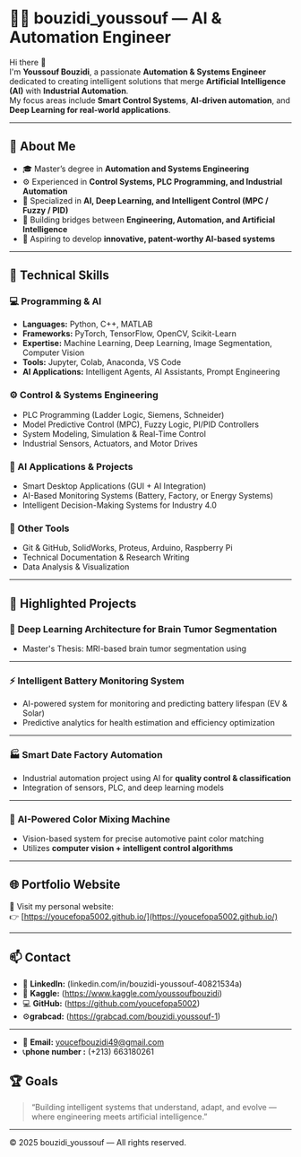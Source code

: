 # 👨‍💻 bouzidi_youssouf — AI & Automation Engineer

Hi there 👋  
I'm **Youssouf Bouzidi**, a passionate **Automation & Systems Engineer** dedicated to creating intelligent solutions that merge **Artificial Intelligence (AI)** with **Industrial Automation**.  
My focus areas include **Smart Control Systems**, **AI-driven automation**, and **Deep Learning for real-world applications**.

---

## 🧠 About Me

- 🎓 Master’s degree in **Automation and Systems Engineering**  
- ⚙️ Experienced in **Control Systems, PLC Programming, and Industrial Automation**  
- 🤖 Specialized in **AI, Deep Learning, and Intelligent Control (MPC / Fuzzy / PID)**  
- 🧩 Building bridges between **Engineering, Automation, and Artificial Intelligence**  
- 🚀 Aspiring to develop **innovative, patent-worthy AI-based systems**

---

## 🧰 Technical Skills

### 💻 Programming & AI
- **Languages:** Python, C++, MATLAB  
- **Frameworks:** PyTorch, TensorFlow, OpenCV, Scikit-Learn  
- **Expertise:** Machine Learning, Deep Learning, Image Segmentation, Computer Vision  
- **Tools:** Jupyter, Colab, Anaconda, VS Code  
- **AI Applications:** Intelligent Agents, AI Assistants, Prompt Engineering  

### ⚙️ Control & Systems Engineering
- PLC Programming (Ladder Logic, Siemens, Schneider)  
- Model Predictive Control (MPC), Fuzzy Logic, PI/PID Controllers  
- System Modeling, Simulation & Real-Time Control  
- Industrial Sensors, Actuators, and Motor Drives  

### 🧠 AI Applications & Projects
- Smart Desktop Applications (GUI + AI Integration)  
- AI-Based Monitoring Systems (Battery, Factory, or Energy Systems)  
- Intelligent Decision-Making Systems for Industry 4.0  

### 🧱 Other Tools
- Git & GitHub, SolidWorks, Proteus, Arduino, Raspberry Pi  
- Technical Documentation & Research Writing  
- Data Analysis & Visualization  

---

## 🚀 Highlighted Projects

### 🧬 **Deep Learning Architecture for Brain Tumor Segmentation**
- Master's Thesis: MRI-based brain tumor segmentation using   


---

### ⚡ **Intelligent Battery Monitoring System**
- AI-powered system for monitoring and predicting battery lifespan (EV & Solar)  
- Predictive analytics for health estimation and efficiency optimization  

---

### 🏭 **Smart Date Factory Automation**
- Industrial automation project using AI for **quality control & classification**  
- Integration of sensors, PLC, and deep learning models  

---

### 🧩 **AI-Powered Color Mixing Machine**
- Vision-based system for precise automotive paint color matching  
- Utilizes **computer vision + intelligent control algorithms**

---

## 🌐 Portfolio Website

📍 Visit my personal website:  
👉 [https://youcefopa5002.github.io/](https://youcefopa5002.github.io/)

---
## 📫 Contact

- 💼 **LinkedIn:** (linkedin.com/in/bouzidi-youssouf-40821534a)  
- 🧠 **Kaggle:** (https://www.kaggle.com/youssoufbouzidi)  
- 💻 **GitHub:** (https://github.com/youcefopa5002)
- ⚙️**grabcad:** (https://grabcad.com/bouzidi.youssouf-1)
---


- 📧 **Email:** youcefbouzidi49@gmail.com  
- 📞**phone number :** (+213) 663180261
## 🏆 Goals

> “Building intelligent systems that understand, adapt, and evolve — where engineering meets artificial intelligence.”

---

© 2025 bouzidi_youssouf — All rights reserved.
